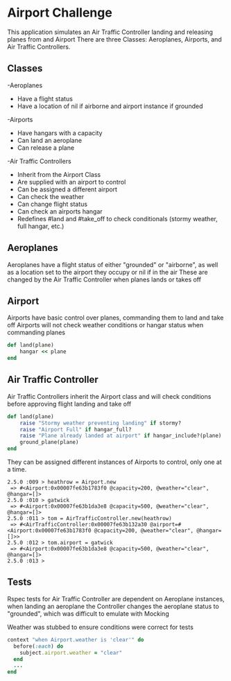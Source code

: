 Airport Challenge
=================

This application simulates an Air Traffic Controller landing and releasing planes from and Airport
There are three Classes: Aeroplanes, Airports, and Air Traffic Controllers.

Classes
-------
-Aeroplanes
  * Have a flight status
  * Have a location of nil if airborne and airport instance if grounded

-Airports
  * Have hangars with a capacity
  * Can land an aeroplane
  * Can release a plane

-Air Traffic Controllers
  * Inherit from the Airport Class
  * Are supplied with an airport to control
  * Can be assigned a different airport
  * Can check the weather
  * Can change flight status
  * Can check an airports hangar
  * Redefines #land and #take_off to check conditionals (stormy weather, full hangar, etc.)

Aeroplanes
----------
Aeroplanes have a flight status of either "grounded" or "airborne", as well as a location set to the airport they occupy or nil if in the air
These are changed by the Air Traffic Controller when planes lands or takes off


Airport
-------
Airports have basic control over planes, commanding them to land and take off
Airports will not check weather conditions or hangar status when commanding planes

```ruby
def land(plane)  
    hangar << plane
end
```

Air Traffic Controller
----------------------
Air Traffic Controllers inherit the Airport class and will check conditions before approving flight landing and take off

```ruby
def land(plane)
    raise "Stormy weather preventing landing" if stormy?
    raise "Airport Full" if hangar_full?
    raise "Plane already landed at airport" if hangar_include?(plane)
    ground_plane(plane)
end
```
They can be assigned different instances of Airports to control, only one at a time.

```irb
2.5.0 :009 > heathrow = Airport.new
 => #<Airport:0x00007fe63b1783f0 @capacity=200, @weather="clear", @hangar=[]>
2.5.0 :010 > gatwick
 => #<Airport:0x00007fe63b1da3e8 @capacity=500, @weather="clear", @hangar=[]>
2.5.0 :011 > tom = AirTrafficController.new(heathrow)
 => #<AirTrafficController:0x00007fe63b132a30 @airport=#<Airport:0x00007fe63b1783f0 @capacity=200, @weather="clear", @hangar=[]>>
2.5.0 :012 > tom.airport = gatwick
 => #<Airport:0x00007fe63b1da3e8 @capacity=500, @weather="clear", @hangar=[]>
2.5.0 :013 >
```


Tests
-----

Rspec tests for Air Traffic Controller are dependent on Aeroplane instances, when landing an aeroplane the Controller changes the aeroplane status to "grounded", which was difficult to emulate with Mocking

Weather was stubbed to ensure conditions were correct for tests

```ruby
context "when Airport.weather is 'clear'" do
  before(:each) do
    subject.airport.weather = "clear"
  end
  ...
end
```